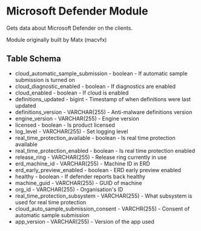 Microsoft Defender Module
==============

Gets data about Microsoft Defender on the clients. 

Module originally built by Matx (macvfx)


Table Schema
------
* cloud_automatic_sample_submission - boolean - If automatic sample submission is turned on
* cloud_diagnostic_enabled - boolean - If diagnostics are enabled
* cloud_enabled - boolean - If cloud is enabled
* definitions_updated - bigint - Timestamp of when definitions were last updated
* definitions_version - VARCHAR(255) - Anti-malware definitions version
* engine_version - VARCHAR(255) - Engine version
* licensed - boolean - Is product licensed
* log_level - VARCHAR(255) - Set logging level
* real_time_protection_available - boolean - Is real time protection available
* real_time_protection_enabled - boolean - Is real time protection enabled
* release_ring - VARCHAR(255) - Release ring currently in use
* erd_machine_id - VARCHAR(255) - Machine ID in ERD
* erd_early_preview_enabled - boolean - ERD early preview enabled
* healthy - boolean - If defender reports back healthy
* machine_guid - VARCHAR(255) - GUID of machine
* org_id - VARCHAR(255) - Organisation's ID
* real_time_protection_subsystem - VARCHAR(255) - What subsystem is used for real time protection
* cloud_auto_sample_submission_consent - VARCHR(255) - Consent of automatic sample submission
* app_version - VARCHAR(255) - Version of the app used